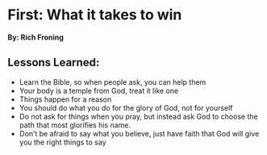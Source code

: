 # First: What it takes to win
__By: Rich Froning__
## Lessons Learned: 
- Learn the Bible, so when people ask, you can help them
- Your body is a temple from God, treat it like one
- Things happen for a reason
- You should do what you do for the glory of God, not for yourself
- Do not ask for things when you pray, but instead ask God to choose the path that most glorifies his name.
- Don’t be afraid to say what you believe, just have faith that God will give you the right things to say